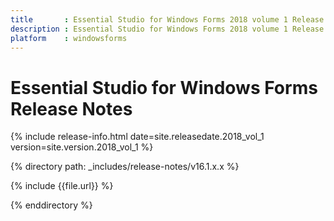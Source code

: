 ```yaml
---
title       : Essential Studio for Windows Forms 2018 volume 1 Release Notes
description : Essential Studio for Windows Forms 2018 volume 1 Release Notes
platform    : windowsforms
---
```


# Essential Studio for Windows Forms  Release Notes

{% include release-info.html date=site.releasedate.2018_vol_1 version=site.version.2018_vol_1 %} 

{% directory path: _includes/release-notes/v16.1.x.x  %}

{% include {{file.url}} %}

{% enddirectory %}
